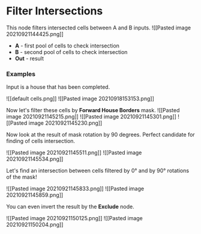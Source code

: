 # Filter Intersections
This node filters intersected cells between A and B inputs.
![[Pasted image 20210921144425.png]]
- **A** - first pool of cells to check intersection
- **B** - second pool of cells to check intersection 
- **Out** - result

### Examples
Input is a house that has been completed.

![[default cells.png]]
![[Pasted image 20210918153153.png]]

Now let's filter these cells by **Forward House Borders** mask.
![[Pasted image 20210921145215.png]]
![[Pasted image 20210921145301.png]]
![[Pasted image 20210921145230.png]]
 
 Now look at the result of mask rotation by 90 degrees. Perfect candidate for finding of cells intersection.
 
 ![[Pasted image 20210921145511.png]]
 ![[Pasted image 20210921145534.png]]
 
 Let's find an intersection between cells filtered by 0° and by 90° rotations of the mask!
 
 ![[Pasted image 20210921145833.png]]
 ![[Pasted image 20210921145859.png]]
 
 You can even invert the result by the **Exclude** node.
 
 ![[Pasted image 20210921150125.png]]
 ![[Pasted image 20210921150204.png]]